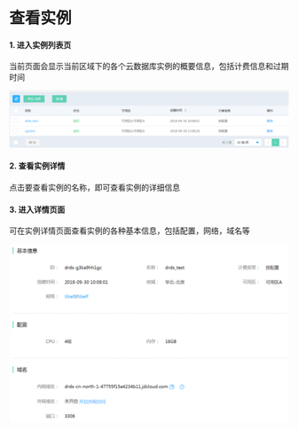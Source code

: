 # 查看实例

#### 1. 进入实例列表页

当前页面会显示当前区域下的各个云数据库实例的概要信息，包括计费信息和过期时间

![实例列表](../../../../../image/DRDS/instance_list.png)

#### 2. 查看实例详情

点击要查看实例的名称，即可查看实例的详细信息

#### 3. 进入详情页面

可在实例详情页面查看实例的各种基本信息，包括配置，网络，域名等

![实例详情](../../../../../image/DRDS/view-instance.png)
